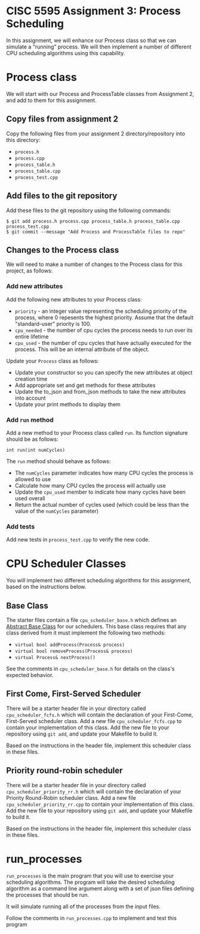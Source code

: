 # CISC 5595 Assignment 3: Process Scheduling

In this assignment, we will enhance our Process class so that we can simulate a "running" process. We will then implement a number of different CPU scheduling algorithms using this capability.

# Process class

We will start with our Process and ProcessTable classes from Assignment 2, and add to them for this assignment.

## Copy files from assignment 2
Copy the following files from your assignment 2 directory/repository into this directory:

  * `process.h`
  * `process.cpp`
  * `process_table.h`
  * `process_table.cpp`
  * `process_test.cpp`

## Add files to the git repository
Add these files to the git repository using the following commands:

``` 
$ git add process.h process.cpp process_table.h process_table.cpp process_test.cpp
$ git commit --message "Add Process and ProcessTable files to repo" 
```
## Changes to the Process class

We will need to make a number of changes to the Process class for this project, as follows:

### Add new attributes

Add the following new attributes to your Process class:

* `priority` - an integer value representing the scheduling priority of the process, where 0 repesents the highest priority. Assume that the default "standard-user" priority is 100.
* `cpu_needed` - the number of cpu cycles the process needs to run over its entire lifetime
* `cpu_used` - the number of cpu cycles that have actually executed for the process. This will be an internal attribute of the object.

Update your `Process` class as follows:
* Update your constructor so you can specify the new attributes at object creation time
* Add appropriate set and get methods for these attributes
* Update the to_json and from_json methods to take the new attributes into account
* Update your print methods to display them

### Add `run` method

Add a new method to your Process class called `run`. Its function signature should be as follows:

`int run(int numCycles)`

The `run` method should behave as follows:

* The `numCycles` parameter indicates how many CPU cycles the process is allowed to use
* Calculate how many CPU cycles the process will actually use
* Update the `cpu_used` member to indicate how many cycles have been used overall
* Return the actual number of cycles used (which could be less than the value of the `numCycles` parameter)

### Add tests
Add new tests in `process_test.cpp` to verify the new code.

# CPU Scheduler Classes

You will implement two different scheduling algorithms for this assignment, based on the instructions below.

## Base Class

The starter files contain a file `cpu_scheduler_base.h` which defines an [Abstract Base Class](https://www.tutorialspoint.com/cplusplus/cpp_interfaces.htm) for our schedulers. This base class requires that any class derived from it must implement the following two methods:
* `virtual bool addProcess(Process& process)`
* `virtual bool removeProcess(Process& process)`
* `virtual Process& nextProcess()`

See the comments in `cpu_scheduler_base.h` for details on the class's expected behavior.

## First Come, First-Served Scheduler

There will be a starter header file in your directory called `cpu_scheduler_fcfs.h` which will contain the declaration of your First-Come, First-Served scheduler class. Add a new file `cpu_scheduler_fcfs.cpp` to contain your implementation of this class. Add the new file to your repository using `git add`, and update your Makefile to build it.

Based on the instructions in the header file, implement this scheduler class in these files.

## Priority round-robin scheduler

There will be a starter header file in your directory called `cpu_scheduler_priority_rr.h` which will contain the declaration of your Priority Round-Robin scheduler class. Add a new file `cpu_scheduler_priority_rr.cpp` to contain your implementation of this class. Add the new file to your repository using `git add`, and update your Makefile to build it.

Based on the instructions in the header file, implement this scheduler class in these files.

# run_processes

`run_processes` is the main program that you will use to exercise your scheduling algorithms. The program will take the desired scheduling algorithm as a command line argument along with a set of json files defining the processes that should be run.

It will simulate running all of the processes from the input files.

Follow the comments in `run_processes.cpp` to implement and test this program  



